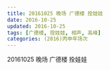 ```yaml
---
title: 20161025 晚场 广德楼 拴娃娃
date: 2016-10-25
updated: 2016-10-25
tags: [广德楼, 拴娃娃, 相声, 高峰] 
categories: (2016)丙申年场次 
---
```

20161025 晚场 广德楼 拴娃娃
